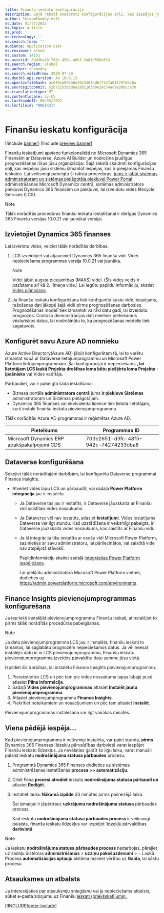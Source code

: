 ```yaml
---
title: Finanšu ieskatu konfigurācija
description: Šajā rakstā skaidroti konfigurācijas soļi, kas iespējos jūsu sistēmu izmantot iespējas, kas ir pieejamas Finanšu ieskatos.
author: ShivamPandey-msft
ms.date: 01/27/2022
ms.topic: article
ms.prod: ''
ms.technology: ''
ms.search.form: ''
audience: Application User
ms.reviewer: kfend
ms.custom: 14151
ms.assetid: 3d43ba40-780c-459a-a66f-9a01d556e674
ms.search.region: Global
ms.author: shpandey
ms.search.validFrom: 2020-07-20
ms.dyn365.ops.version: AX 10.0.13
ms.openlocfilehash: ac0f0cb078b6e202540fadbff337a01379febc8a
ms.sourcegitcommit: 52b7225350daa29b1263d8e29c54ac9e20bcca70
ms.translationtype: MT
ms.contentlocale: lv-LV
ms.lasthandoff: 06/03/2022
ms.locfileid: "8861421"
---
```

# <a name="configuration-for-finance-insights"></a>Finanšu ieskatu konfigurācija

[!include [banner](../includes/banner.md)]
[!include [preview banner](../includes/preview-banner.md)]

Finanšu ieskatījumi apvieno funkcionalitāti no Microsoft Dynamics 365 Finansēm ar Dataverse, Azure AI Builder un nodrošina jaudīgus prognozēšanas rīkus jūsu organizācijai. Šajā rakstā skaidroti konfigurācijas soļi, kas iespējos jūsu sistēmu izmantot iespējas, kas ir pieejamas Finanšu ieskatos. Lai veiksmīgi pabeigtu šī raksta procedūras, [jums ir jābūt sistēmas administratoram un sistēmas pielāgotāja piekļuvei Power Portal](https://admin.powerplatform.microsoft.com/) administrēšanas Microsoft Dynamics centrā, sistēmas administratora piekļuvei Dynamics 365 finansēm un piekļuvei, lai izveidotu vides lifecycle Services (LCS).

> [!NOTE]
> Tālāk norādītās procedūras finanšu ieskatu iestatīšanai ir derīgas Dynamics 365 Finanšu versijas 10.0.21 vai jaunākai versijai.

## <a name="deploy-dynamics-365-finance"></a>Izvietojiet Dynamics 365 finanses

Lai izvietotu vides, veiciet tālāk norādītās darbības.

1. LCS izveidojiet vai atjauniniet Dynamics 365 finanšu vidi. Videi nepieciešama programmas versija 10.0.21 vai jaunāka.

    > [!NOTE]
    > Videi jābūt augsta pieejamības (MAKS) videi. (Šis vides veids ir pazīstams arī kā 2. līmeņa vide.) Lai iegūtu papildu informāciju, skatiet [Vides plānošana](../../fin-ops-core/fin-ops/imp-lifecycle/environment-planning.md).

2. Ja finanšu ieskatu konfigurēšana tiek konfigurēta kastu vidē, iespējams, ražošanas dati jākopē šajā vidē pirms prognozēšanas darbosies. Prognozēšanas modelī tiek izmantoti vairāki datu gadi, lai izveidotu prognozes. Contoso demonstrācijas dati neietver pietiekamus vēsturiskos datus, lai nodrošinātu to, ka prognozēšanas modelis tiek sagatavots. 

## <a name="configure-your-azure-ad-tenant"></a>Konfigurēt savu Azure AD nomnieku

Azure Active Directory(Azure AD) jābūt konfigurētam tā, lai to varētu izmantot kopā ar Dataverse lietojumprogrammu un Microsoft Power Platform lietojumprogrammām. Šai konfigurācijai ir nepieciešams **, lai lietotājam LCS laukā Projekta drošības loma būtu piešķirta loma Projekta** **·** **īpašnieks** vai Vides vadītājs.

Pārbaudiet, vai ir pabeigta šāda iestatīšana:

- Biznesa portāla **administratora centrā** jums **ir piekļuve Sistēmas** administratoram un Sistēmas pielāgotājam.
- Dynamics 365 finanses vai ekvivalenta licence tiek lietota lietotājam, kurš instalē finanšu ieskatu pievienojumprogrammu.

Tālāk norādītās Azure AD programmas ir reģistrētas Azure AD.

|  Pieteikums                             | Programmas ID                               |
|------------------------------------------|--------------------------------------|
| Microsoft Dynamics ERP apakšpakalpojumi CDS | 703e2651-d3fc-48f5-942c-74274233dba8 |
    
## <a name="configure-dataverse"></a>Dataverse konfigurēšana

Sekojiet tālāk norādītajām darbībām, lai konfigurētu Dataverse programmai Finance Insights.

- Atveriet vides lapu LCS un pārbaudīt, vai sadaļa **Power Platform integrācija** jau ir instalēta.

    - Ja Dataverse tas jau ir iestatīts, ir Dataverse jāuzskaita ar Finanšu vidi saistītais vides nosaukums.
    - Ja Dataverse vēl nav iestatīts, atlasiet **Iestatījumi**. Vides iestatījums Dataverse var ilgt stundu. Kad uzstādīšana ir veiksmīgi pabeigta, ir Dataverse jāuzskaita vides nosaukums, kas saistīts ar Finanšu vidi.
    - Ja šī integrācija tika iestatīta ar esošu vidi Microsoft Power Platform, sazinieties ar savu administratoru, lai pārliecinātos, vai saistītā vide nav atspējotā stāvoklī.

        Papildinformāciju skatiet sadaļā [Integrācijas Power Platform iespējošana](../../fin-ops-core/dev-itpro/power-platform/enable-power-platform-integration.md). 

        Lai piekļūtu administratora Microsoft Power Platform vietnei, dodieties uz <https://admin.powerplatform.microsoft.com/environments>.

## <a name="configure-the-finance-insights-add-in"></a>Finance Insights pievienojumprogrammas konfigurēšana

Ja iepriekš instalējāt pievienojumprogrammu Finanšu ieskati, atinstalējiet to pirms tālāk norādītās procedūras pabeigšanas.

> [!NOTE]
> Ja datu pievienojumprogramma LCS jau ir instalēta, finanšu ieskati to izmantos, lai saglabātu prognozēm nepieciešamos datus. Ja vēl neesat instalējis datu in in LCS pievienojumprogrammu, Finanšu ieskatu pievienojumprogramma izveidos pārvaldītu datu summu jūsu vietā.

Izpildiet šīs darbības, lai instalētu Finance Insights pievienojumprogrammu.

1. Pierakstieties LCS un pēc tam pie vides nosaukuma lapas labajā pusē atlasiet **Pilna informācija**.
2. Sadaļā **Vides pievienojumprogrammas** atlasiet **Instalēt jaunu pievienojumprogrammu**.
3. Atlasiet pievienojumprogrammu **Finance Insights**.
4. Piekrītiet noteikumiem un nosacījumiem un pēc tam atlasiet **Instalēt**.

Pievienojumprogrammas instalēšana var ilgt vairākas minūtes.

## <a name="one-last-thing"></a>Viena pēdējā iespēja...

Kad pievienojumprogramma ir veiksmīgi instalēta, var paiet stunda, **pirms** Dynamics 365 Finanses līdzekļu pārvaldības darbvietā varat iespējot Finanšu ieskatu līdzekļus. Ja nevēlaties gaidīt šo ilgu laiku, varat manuāli palaist ieskatu **nodrošinājuma statusa pārbaudes** procesu. 

1. Programmā Dynamics 365 Finanses dodieties uz sistēmas administrēšanas iestatīšanas **procesa \>\> automatizāciju**.
2. Cilnē Fona **procesi atrodiet** ieskatu **nodrošinājuma statusa pārbaudi un** atlasiet **Rediģēt**.
3. Iestatiet lauku **Nākamā izpilde** 30 minūtes pirms pašreizējā laika.

   Šai izmaiņai ir jāpārtrauc **uzkrājumu nodrošinājuma statusa** pārbaudes process.

   Kad ieskatu **nodrošinājuma statusa pārbaudes process** ir veiksmīgi palaists, finanšu ieskatu līdzekļus var iespējot līdzekļu pārvaldības **darbvietā**.

> [!NOTE]
> Ja ieskatu **nodrošinājuma statusa pārbaudes process** nedarbojas, pārejiet uz sadaļu Sistēmas **administrēšanas** > **uzziņu pakešuzdevumi** > **·**. Laukā Procesa **automatizācijas aptauju** sistēma mainiet vērtību uz **Gaida**, lai sāktu procesu. 
> 
## <a name="feedback-and-support"></a>Atsauksmes un atbalsts

Ja interesējaties par atsauksmju sniegšanu vai ja nepieciešams atbalsts, sūtiet e-pasta ziņojumu uz Finanšu [ieskati (priekšskatījums).](mailto:fiap@microsoft.com)

[!INCLUDE[footer-include](../../includes/footer-banner.md)]
